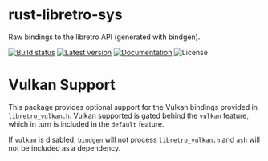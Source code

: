 rust-libretro-sys
=================

Raw bindings to the libretro API (generated with bindgen).

[![Build status](https://img.shields.io/github/workflow/status/max-m/rust-libretro/CI/master)](https://github.com/max-m/rust-libretro/actions)
[![Latest version](https://img.shields.io/crates/v/rust-libretro-sys.svg)](https://crates.io/crates/rust-libretro-sys)
[![Documentation](https://docs.rs/rust-libretro-sys/badge.svg)](https://docs.rs/rust-libretro-sys)
![License](https://img.shields.io/crates/l/rust-libretro-sys.svg)

Vulkan Support
==============

This package provides optional support for the Vulkan bindings
provided in [`libretro_vulkan.h`](https://github.com/libretro/RetroArch/blob/master/libretro-common/include/libretro_vulkan.h).
Vulkan supported is gated behind the `vulkan` feature,
which in turn is included in the `default` feature.

If `vulkan` is disabled, `bindgen` will not process `libretro_vulkan.h`
and [`ash`](https://crates.io/crates/ash) will not be included as a dependency.